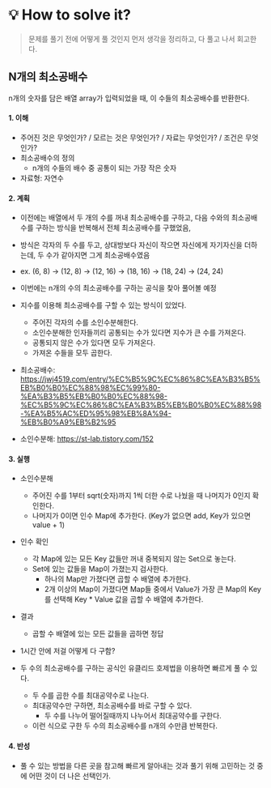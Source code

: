 
# 💡 How to solve it?
> 문제를 풀기 전에 어떻게 풀 것인지 먼저 생각을 정리하고, 다 풀고 나서 회고한다.

## N개의 최소공배수
n개의 숫자를 담은 배열 array가 입력되었을 때, 이 수들의 최소공배수를 반환한다.

#### 1. 이해
- 주어진 것은 무엇인가? / 모르는 것은 무엇인가? / 자료는 무엇인가? / 조건은 무엇인가?
- 최소공배수의 정의
  - n개의 수들의 배수 중 공통이 되는 가장 작은 숫자
- 자료형: 자연수

#### 2. 계획
- 이전에는 배열에서 두 개의 수를 꺼내 최소공배수를 구하고,
  다음 수와의 최소공배수를 구하는 방식을 반복해서 전체 최소공배수를 구했었음,
- 방식은 각자의 두 수를 두고, 상대방보다 자신이 작으면 자신에게 자기자신을 더하는데,
  두 수가 같아지면 그게 최소공배수였음
- ex. (6, 8) -> (12, 8) -> (12, 16) -> (18, 16) -> (18, 24) -> (24, 24)
  
- 이번에는 n개의 수의 최소공배수를 구하는 공식을 찾아 풀어볼 예정
- 지수를 이용해 최소공배수를 구할 수 있는 방식이 있었다.
  - 주어진 각자의 수를 소인수분해한다.
  - 소인수분해한 인자들끼리 공통되는 수가 있다면 지수가 큰 수를 가져온다.
  - 공통되지 않은 수가 있다면 모두 가져온다.
  - 가져온 수들을 모두 곱한다.
- 최소공배수: https://jwj4519.com/entry/%EC%B5%9C%EC%86%8C%EA%B3%B5%EB%B0%B0%EC%88%98%EC%99%80-%EA%B3%B5%EB%B0%B0%EC%88%98-%EC%B5%9C%EC%86%8C%EA%B3%B5%EB%B0%B0%EC%88%98-%EA%B5%AC%ED%95%98%EB%8A%94-%EB%B0%A9%EB%B2%95
- 소인수분해: https://st-lab.tistory.com/152

#### 3. 실행
- 소인수분해
  - 주어진 수를 1부터 sqrt(숫자)까지 1씩 더한 수로 나눴을 때 나머지가 0인지 확인한다.
  - 나머지가 0이면 인수 Map에 추가한다. (Key가 없으면 add, Key가 있으면 value + 1)
- 인수 확인
  - 각 Map에 있는 모든 Key 값들만 꺼내 중복되지 않는 Set으로 놓는다.
  - Set에 있는 값들을 Map이 가졌는지 검사한다.
    - 하나의 Map만 가졌다면 곱할 수 배열에 추가한다.
    - 2개 이상의 Map이 가졌다면 Map들 중에서 Value가 가장 큰 Map의 Key를 선택해
      Key * Value 값을 곱할 수 배열에 추가한다.
- 결과
  - 곱할 수 배열에 있는 모든 값들을 곱하면 정답  

- 1시간 안에 저걸 어떻게 다 구함?
- 두 수의 최소공배수를 구하는 공식인 유클리드 호제법을 이용하면 빠르게 풀 수 있다.
  - 두 수를 곱한 수를 최대공약수로 나눈다.
  - 최대공약수만 구하면, 최소공배수를 바로 구할 수 있다.
    - 두 수를 나누어 떨어질때까지 나누어서 최대공약수를 구한다.
  - 이런 식으로 구한 두 수의 최소공배수를 n개의 수만큼 반복한다.

#### 4. 반성
- 풀 수 있는 방법을 다른 곳을 참고해 빠르게 알아내는 것과 
  풀기 위해 고민하는 것 중에 어떤 것이 더 나은 선택인가.
